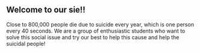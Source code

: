 ## Welcome to our sie!!

Close to 800,000 people die due to suicide every year, which is one person every 40 seconds. 
We are a group of enthusiastic students who want to solve this social issue and try our best to help this cause and help the suicidal people!
